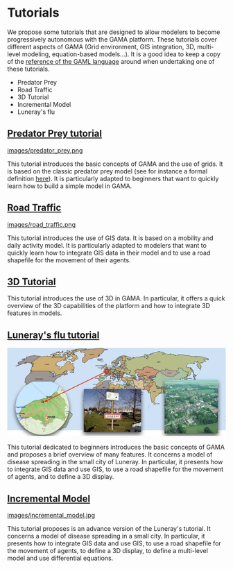 # Tutorials




We propose some tutorials that are designed to allow modelers to become progressively autonomous with the GAMA platform. These tutorials cover different aspects of GAMA (Grid environment, GIS integration, 3D, multi-level modeling, equation-based models...). It is a good idea to keep a copy of the [reference of the GAML language](https://github.com/gama-platform/gama/wiki/Content\References\GamlReference.md) around when undertaking one of these tutorials.

<ul>
<li>Predator Prey</li>
<li>Road Traffic</li>
<li>3D Tutorial</li>
<li>Incremental Model</li>
<li>Luneray's flu</li>
</ul>




## [Predator Prey tutorial](https://github.com/gama-platform/gama/wiki/Content\Tutorials\Tutorials\PredatorPrey.md)
<a></a>
[images/predator_prey.png](images/predator_prey.png)

This tutorial introduces the basic concepts of GAMA and the use of grids. It is based on the classic predator prey model (see for instance a formal definition [here](http://www.scholarpedia.org/article/Agent_based_modeling)). It is particularly adapted to beginners that want to quickly learn how to build a simple model in GAMA.



## [Road Traffic](https://github.com/gama-platform/gama/wiki/Content\Tutorials\Tutorials\RoadTrafficModel.md)
<a></a>
[images/road_traffic.png](images/road_traffic.png)

This tutorial introduces the use of GIS data. It is based on a mobility and daily activity model. It is particularly adapted to modelers that want to quickly learn how to integrate GIS data in their model and to use a road shapefile for the movement of their agents.




## [3D Tutorial](https://github.com/gama-platform/gama/wiki/Content\Tutorials\Tutorials\ThreeD.md)
<a></a>
This tutorial introduces the use of 3D in GAMA. In particular, it offers a quick overview of the 3D capabilities of the platform and how to integrate 3D features in models.


## [Luneray's flu tutorial](https://github.com/gama-platform/gama/wiki/Content\Tutorials\Tutorials\LuneraysFlu.md)
<a></a>
![images/Luneray.jpg](images/Luneray.jpg)


This tutorial dedicated to beginners introduces the basic concepts of GAMA and proposes a brief overview of many features.  It concerns a model of disease spreading in the small city of Luneray. In particular, it presents how to integrate GIS data and use GIS, to use a road shapefile for the movement of agents, and to define a 3D display.

## [Incremental Model](https://github.com/gama-platform/gama/wiki/Content\Tutorials\Tutorials\IncrementalModel.md)
<a></a>

[images/incremental_model.jpg](images/incremental_model.jpg)


This tutorial proposes is an advance version of the Luneray's tutorial. It concerns a model of disease spreading in a small city. In particular, it presents how to integrate GIS data and use GIS, to use a road shapefile for the movement of agents, to define a 3D display, to define a multi-level model and use differential equations.